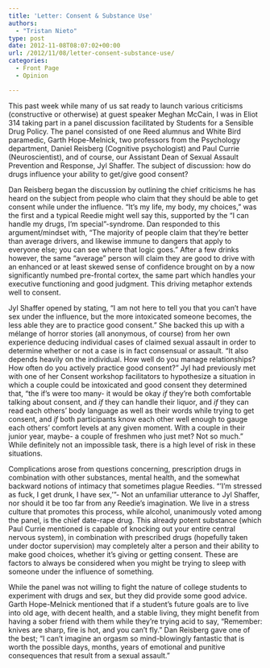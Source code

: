 ```yaml
---
title: 'Letter: Consent & Substance Use'
authors: 
  - "Tristan Nieto"
type: post
date: 2012-11-08T08:07:02+00:00
url: /2012/11/08/letter-consent-substance-use/
categories:
  - Front Page
  - Opinion

---
```

This past week while many of us sat ready to launch various criticisms (constructive or otherwise) at guest speaker Meghan McCain, I was in Eliot 314 taking part in a panel discussion facilitated by Students for a Sensible Drug Policy. The panel consisted of one Reed alumnus and White Bird paramedic, Garth Hope-Melnick, two professors from the Psychology department, Daniel Reisberg (Cognitive psychologist) and Paul Currie (Neuroscientist), and of course, our Assistant Dean of Sexual Assault Prevention and Response, Jyl Shaffer. The subject of discussion: how do drugs influence your ability to get/give good consent?

Dan Reisberg began the discussion by outlining the chief criticisms he has heard on the subject from people who claim that they should be able to get consent while under the influence. &#8220;It&#8217;s my life, my body, my choices,&#8221; was the first and a typical Reedie might well say this, supported by the &#8220;I can handle my drugs, I&#8217;m special&#8221;-syndrome. Dan responded to this argument/mindset with, “The majority of people claim that they&#8217;re better than average drivers, and likewise immune to dangers that apply to everyone else; you can see where that logic goes.” After a few drinks however, the same “average” person will claim they are good to drive with an enhanced or at least skewed sense of confidence brought on by a now significantly numbed pre-frontal cortex, the same part which handles your executive functioning and good judgment. This driving metaphor extends well to consent.

Jyl Shaffer opened by stating, “I am not here to tell you that you can’t have sex under the influence, but the more intoxicated someone becomes, the less able they are to practice good consent.” She backed this up with a mélange of horror stories (all anonymous, of course) from her own experience deducing individual cases of claimed sexual assault in order to determine whether or not a case is in fact consensual or assault. “It also depends heavily on the individual. How well do you manage relationships? How often do you actively practice good consent?” Jyl had previously met with one of her Consent workshop facilitators to hypothesize a situation in which a couple could be intoxicated and good consent they determined that, “the if’s were too many- it would be okay _if_ they’re both comfortable talking about consent, and _if_ they can handle their liquor, and _if_ they can read each others’ body language as well as their words while trying to get consent, and _if_ both participants know each other well enough to gauge each others’ comfort levels at any given moment. With a couple in their junior year, maybe- a couple of freshmen who just met? Not so much.” While definitely not an impossible task, there is a high level of risk in these situations.

Complications arose from questions concerning, prescription drugs in combination with other substances, mental health, and the somewhat backward notions of intimacy that sometimes plague Reedies. “’I’m stressed as fuck, I get drunk, I have sex,’”- Not an unfamiliar utterance to Jyl Shaffer, nor should it be too far from any Reedie’s imagination. We live in a stress culture that promotes this process, while alcohol, unanimously voted among the panel, is the chief date-rape drug. This already potent substance (which Paul Currie mentioned is capable of knocking out your entire central nervous system), in combination with prescribed drugs (hopefully taken under doctor supervision) may completely alter a person and their ability to make good choices, whether it’s giving or getting consent. These are factors to always be considered when you might be trying to sleep with someone under the influence of something.

While the panel was not willing to fight the nature of college students to experiment with drugs and sex, but they did provide some good advice. Garth Hope-Melnick mentioned that if a student’s future goals are to live into old age, with decent health, and a stable living, they might benefit from having a sober friend with them while they’re trying acid to say, “Remember: knives are sharp, fire is hot, and you can’t fly.” Dan Reisberg gave one of the best; “I can’t imagine an orgasm so mind-blowingly fantastic that is worth the possible days, months, years of emotional and punitive consequences that result from a sexual assault.”

&nbsp;